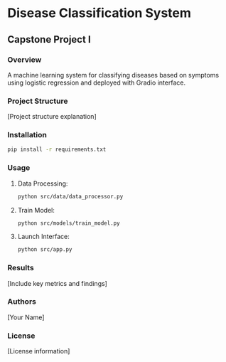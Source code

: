 # Disease Classification System
## Capstone Project I

### Overview
A machine learning system for classifying diseases based on symptoms using logistic regression and deployed with Gradio interface.

### Project Structure
[Project structure explanation]

### Installation
```bash
pip install -r requirements.txt
```

### Usage
1. Data Processing:
   ```bash
   python src/data/data_processor.py
   ```
2. Train Model:
   ```bash
   python src/models/train_model.py
   ```
3. Launch Interface:
   ```bash
   python src/app.py
   ```

### Results
[Include key metrics and findings]

### Authors
[Your Name]

### License
[License information]